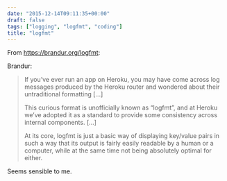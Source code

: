 ```yaml
---
date: "2015-12-14T09:11:35+00:00"
draft: false
tags: ["logging", "logfmt", "coding"]
title: "logfmt"
---
```

From https://brandur.org/logfmt:

Brandur:

>If you’ve ever run an app on Heroku, you may have come across log messages produced by the Heroku router and wondered about their untraditional formatting [...]
>
>This curious format is unofficially known as “logfmt”, and at Heroku we’ve adopted it as a standard to provide some consistency across internal components. [...]
>
>At its core, logfmt is just a basic way of displaying key/value pairs in such a way that its output is fairly easily readable by a human or a computer, while at the same time not being absolutely optimal for either.

Seems sensible to me.
